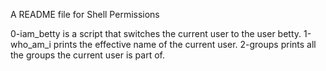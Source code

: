 A README file for Shell Permissions

0-iam_betty is a script that switches the current user to the user betty.
1-who_am_i prints the effective name of the current user.
2-groups prints all the groups the current user is part of.

